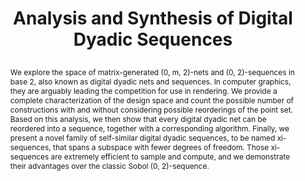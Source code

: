 ---
# this file is written in YAML http://docs.ansible.com/ansible/latest/YAMLSyntax.html
# all lines with a leading sharp are comments and will not be compiled
# longer blocks of text should start with a a leading > to escape all special characters

# URL handle for generated webpage
slug:       digitalsequences

#specifies layout to be used for page generation (do not modify)
layout:     publication

#publication title
title:      >
   Analysis and Synthesis of Digital Dyadic Sequences
   
#include in selected publications on front page (optional, delete line if not applicable)
display:	selected

#list all publication authors in correct order (please check the spelling is identical to your personal page)
authors:
 - Abdalla G. M. Ahmed
 - Mikhail Skopenkov
 - Markus Hadwiger
 - Peter Wonka
 
#insert publication venue (displayed on publication page)
venue:      >
   ACM Transactions on Graphics, Vol.42, No.6 (Proceedings ACM SIGGRAPH Asia 2023), to appear

#insert short venue (displayed in box in publication list)
shortvenue: >
   ACM SIGGRAPH Asia 2023

#specify publication year
year:       2023

#insert abstract of publication
abstract:   >
   We explore the space of matrix-generated (0, m, 2)-nets and (0, 2)-sequences in base 2, also known as digital dyadic nets and sequences. In computer graphics, they are arguably leading the competition for use in rendering. We provide a complete characterization of the design space and count the possible number of constructions with and without considering possible reorderings of the point set. Based on this analysis, we then show that every digital dyadic net can be reordered into a sequence, together with a corresponding algorithm. Finally, we present a novel family of self-similar digital dyadic sequences, to be named xi-sequences, that spans a subspace with fewer degrees of freedom. Those xi-sequences are extremely efficient to sample and compute, and we demonstrate their advantages over the classic Sobol (0, 2)-sequence.
   
#link to hi-res teaser image of publication (please make sure the image is wide, e.g. aspect ratio between 4:2 and 4:1)
teaser:     './publications/2023_ahmed_digitalsequences.png'
   
#link to smaller thumbnail image of publication (please make sure the aspect ratio is 3:2, suggested size is 150x100px)
thumbnail:  './publications/2023_ahmed_thumbnail.png'

#link to publication video (optional): you can either upload the video to our website (insert local link) or host it on youtube or vimeo (in this case insert the youtube/vimeo link)
#video:      'https://vimeo.com/458350874'

#link to talk video (optional): you can either upload the video to our website (insert local link) or host it on youtube or vimeo (in this case insert the youtube/vimeo link)
#talk:       'https://www.youtube.com/watch?v=3WW2Bdg5tY8'

#link to publication pdf (optional)
pdf:        'https://arxiv.org/pdf/2306.06925.pdf'

#link to appendix pdf (optional)
#pdfsupp:    'https://arxiv.org/pdf/2306.06925.pdf'

#insert citation. please format citation by inserting <br> at line breaks, &nbsp;&nbsp; will insert a tab character to prettify the citation
citation:   >
  @article{Ahmed2023DigitalDyadicSequences,<br>
   &nbsp;&nbsp;title = {Analysis and Synthesis of Digital Dyadic Sequences},<br>
   &nbsp;&nbsp;author = {Ahmed, Abdalla G. M. and Skopenkov, Mikhail and Hadwiger, Markus and Wonka, Peter},<br>
   &nbsp;&nbsp;journal = {ACM Transactions on Graphics (Proceedings ACM SIGGRAPH Asia 2023)},<br>
   &nbsp;&nbsp;year = {2023},<br>
   &nbsp;&nbsp;volume = {42},<br>
   &nbsp;&nbsp;number = {6},<br>
   &nbsp;&nbsp;pages = {to appear}<br>
  }

#insert links to additional material for the publication (optional)
#links need a title, a URL and a type (this defines the link icon) which can be one of the following values: code, archive, files, slides or text (this is the default icon)
links: 
#- title: Publisher version
#  type:  web
#  url:   'https://doi.org/10.1063/5.0063817'
#- title: arXiv paper
#  type:  pdf
#  url:   'https://arxiv.org/pdf/2306.06925.pdf'
# - title: Code
#   type:  github
#   url:   'https://github.com/vccvisualization/killingsurfaces'
 
---